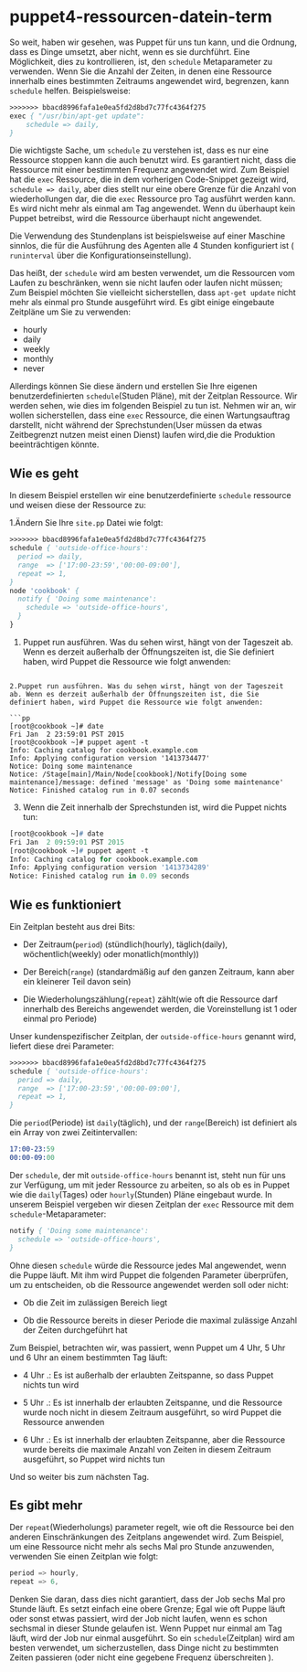 # puppet4-ressourcen-datein-term

So weit, haben wir gesehen, was Puppet für uns tun kann, und die Ordnung, dass es Dinge umsetzt, aber nicht, wenn es sie durchführt.
Eine Möglichkeit, dies zu kontrollieren, ist, den `schedule` Metaparameter zu verwenden. Wenn Sie die Anzahl der Zeiten, in denen eine Ressource innerhalb eines bestimmten Zeitraums angewendet wird, begrenzen, kann `schedule` helfen. Beispielsweise:

```pp
>>>>>>> bbacd8996fafa1e0ea5fd2d8bd7c77fc4364f275
exec { "/usr/bin/apt-get update":
    schedule => daily,
}
```

Die wichtigste Sache, um `schedule` zu verstehen ist, dass es  nur eine Ressource stoppen kann die auch benutzt wird. Es garantiert nicht, dass die Ressource mit einer bestimmten Frequenz angewendet wird. Zum Beispiel hat die `exec` Ressource, die in dem vorherigen Code-Snippet gezeigt wird, `schedule => daily`, aber dies stellt nur eine obere Grenze für die Anzahl von wiederhollungen dar, die die `exec` Ressource pro Tag ausführt werden kann.
Es wird nicht mehr als einmal am Tag angewendet. Wenn du überhaupt kein Puppet betreibst, wird die Ressource überhaupt nicht angewendet.

Die Verwendung des Stundenplans ist beispielsweise auf einer Maschine sinnlos, die für die Ausführung des Agenten alle 4 Stunden konfiguriert ist ( `runinterval` über die Konfigurationseinstellung).

Das heißt, der `schedule` wird am besten verwendet, um die Ressourcen vom Laufen zu beschränken, wenn sie nicht laufen oder laufen nicht müssen; Zum Beispiel möchten Sie vielleicht sicherstellen, dass `apt-get update` nicht mehr als einmal pro Stunde ausgeführt wird. Es gibt einige eingebaute Zeitpläne um Sie  zu verwenden:

* hourly
* daily
* weekly
* monthly
* never

Allerdings können Sie diese ändern und erstellen Sie Ihre eigenen benutzerdefinierten `schedule`(Studen Pläne), mit der Zeitplan Ressource. Wir werden sehen, wie dies im folgenden Beispiel zu tun ist. Nehmen wir an, wir wollen sicherstellen, dass eine `exec` Ressource, die einen Wartungsauftrag darstellt, nicht während der Sprechstunden(User müssen da etwas Zeitbegrenzt nutzen meist einen Dienst) laufen wird,die die Produktion beeinträchtigen könnte.

## Wie es geht

In diesem Beispiel erstellen wir eine benutzerdefinierte `schedule` ressource und weisen diese der Ressource zu:

1.Ändern Sie Ihre `site.pp` Datei wie folgt:

```pp
>>>>>>> bbacd8996fafa1e0ea5fd2d8bd7c77fc4364f275
schedule { 'outside-office-hours':
  period => daily,
  range  => ['17:00-23:59','00:00-09:00'],
  repeat => 1,
}
node 'cookbook' {
  notify { 'Doing some maintenance':
    schedule => 'outside-office-hours',
  }
}
```


1. Puppet run ausführen. Was du sehen wirst, hängt von der Tageszeit ab. Wenn es derzeit außerhalb der Öffnungszeiten ist, die Sie definiert haben, wird Puppet die Ressource wie folgt anwenden:
```

2.Puppet run ausführen. Was du sehen wirst, hängt von der Tageszeit ab. Wenn es derzeit außerhalb der Öffnungszeiten ist, die Sie definiert haben, wird Puppet die Ressource wie folgt anwenden:

```pp
[root@cookbook ~]# date
Fri Jan  2 23:59:01 PST 2015
[root@cookbook ~]# puppet agent -t
Info: Caching catalog for cookbook.example.com
Info: Applying configuration version '1413734477'
Notice: Doing some maintenance
Notice: /Stage[main]/Main/Node[cookbook]/Notify[Doing some maintenance]/message: defined 'message' as 'Doing some maintenance'
Notice: Finished catalog run in 0.07 seconds
```

3. Wenn die Zeit innerhalb der Sprechstunden ist, wird die Puppet nichts tun:

```pp
[root@cookbook ~]# date
Fri Jan  2 09:59:01 PST 2015
[root@cookbook ~]# puppet agent -t
Info: Caching catalog for cookbook.example.com
Info: Applying configuration version '1413734289'
Notice: Finished catalog run in 0.09 seconds
```

## Wie es funktioniert

Ein Zeitplan besteht aus drei Bits:

* Der Zeitraum(`period`) (stündlich(hourly), täglich(daily), wöchentlich(weekly) oder monatlich(monthly))

* Der Bereich(`range`) (standardmäßig auf den ganzen Zeitraum, kann aber ein kleinerer Teil davon sein)

* Die Wiederholungszählung(`repeat`) zählt(wie oft die Ressource darf innerhalb des Bereichs angewendet werden, die Voreinstellung ist 1 oder einmal pro Periode)

Unser kundenspezifischer Zeitplan, der `outside-office-hours` genannt wird, liefert diese drei Parameter:

```pp
>>>>>>> bbacd8996fafa1e0ea5fd2d8bd7c77fc4364f275
schedule { 'outside-office-hours':
  period => daily,
  range  => ['17:00-23:59','00:00-09:00'],
  repeat => 1,
}
```

Die `period`(Periode) ist `daily`(täglich), und der `range`(Bereich) ist definiert als ein Array von zwei Zeitintervallen:

```s
17:00-23:59
00:00-09:00
```

Der `schedule`, der mit `outside-office-hours` benannt ist, steht nun für uns zur Verfügung, um mit jeder Ressource zu arbeiten, so als ob es in Puppet wie die `daily`(Tages) oder `hourly`(Stunden) Pläne eingebaut wurde. In unserem Beispiel vergeben wir diesen Zeitplan der `exec` Ressource mit dem `schedule`-Metaparameter:

```pp
notify { 'Doing some maintenance':
  schedule => 'outside-office-hours',
}
```

Ohne diesen `schedule` würde die Ressource jedes Mal angewendet, wenn die Puppe läuft. Mit ihm wird Puppet die folgenden Parameter überprüfen, um zu entscheiden, ob die Ressource angewendet werden soll oder nicht:

* Ob die Zeit im zulässigen Bereich liegt

* Ob die Ressource bereits in dieser Periode die maximal zulässige Anzahl der Zeiten durchgeführt hat

Zum Beispiel, betrachten wir, was passiert, wenn Puppet um 4 Uhr, 5 Uhr und 6 Uhr an einem bestimmten Tag läuft:

* 4 Uhr .: Es ist außerhalb der erlaubten Zeitspanne, so dass Puppet nichts tun wird

* 5 Uhr .: Es ist innerhalb der erlaubten Zeitspanne, und die Ressource wurde noch nicht in diesem Zeitraum ausgeführt, so wird Puppet die Ressource anwenden

* 6 Uhr .: Es ist innerhalb der erlaubten Zeitspanne, aber die Ressource wurde bereits die maximale Anzahl von Zeiten in diesem Zeitraum ausgeführt, so Puppet wird nichts tun

Und so weiter bis zum nächsten Tag.

## Es gibt mehr

Der `repeat`(Wiederholungs) parameter regelt, wie oft die Ressource bei den anderen Einschränkungen des Zeitplans angewendet wird. Zum Beispiel, um eine Ressource nicht mehr als sechs Mal pro Stunde anzuwenden, verwenden Sie einen Zeitplan wie folgt:

```s
period => hourly,
repeat => 6,
```

Denken Sie daran, dass dies nicht garantiert, dass der Job sechs Mal pro Stunde läuft. Es setzt einfach eine obere Grenze; Egal wie oft Puppe läuft oder sonst etwas passiert, wird der Job nicht laufen, wenn es schon sechsmal in dieser Stunde gelaufen ist. Wenn Puppet nur einmal am Tag läuft, wird der Job nur einmal ausgeführt. So ein `schedule`(Zeitplan) wird am besten verwendet, um sicherzustellen, dass Dinge nicht zu bestimmten Zeiten passieren (oder nicht eine gegebene Frequenz überschreiten ).